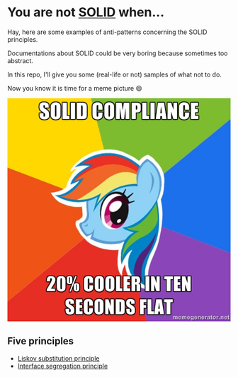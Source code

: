 # You are not [SOLID][1] when...

Hay, here are some examples of anti-patterns concerning the SOLID principles.

Documentations about SOLID could be very boring because sometimes too abstract.

In this repo, I'll give you some (real-life or not) samples of what not to do. 

Now you know it is time for a meme picture :smile:

![dash](./dash.jpg)

## Five principles
 * [Liskov substitution principle][3]
 * [Interface segregation principle][4]

[1]: http://en.wikipedia.org/wiki/SOLID_(object-oriented_design)
[3]: ./LSP/README.md
[4]: ./ISP/README.md
